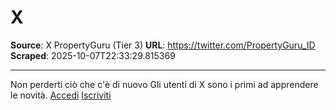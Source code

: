 # X

**Source**: X PropertyGuru (Tier 3)
**URL**: https://twitter.com/PropertyGuru_ID
**Scraped**: 2025-10-07T22:33:29.815369

---

Non perderti ciò che c'è di nuovo
Gli utenti di X sono i primi ad apprendere le novità.
[Accedi](https://x.com/login)
[Iscriviti](https://x.com/i/flow/signup)
# [](https://x.com/)
